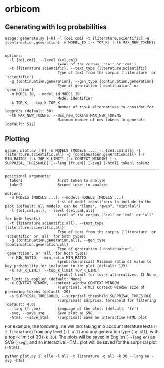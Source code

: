 # orbicom

## Generating with log probabilities

```
usage: generate.py [-h] -l {ce1,cm1} -t {literature,scientific} -g {continuation,generation} -m MODEL_ID [-k TOP_K] [-tk MAX_NEW_TOKENS]
```

---

```
options:
  -l {ce1,cm1}, --level {ce1,cm1}
                        Level of the corpus ('ce1' or 'cm1')
  -t {literature,scientific}, --text_type {literature,scientific}
                        Type of text from the corpus ('literature' or 'scientific')
  -g {continuation,generation}, --gen_type {continuation,generation}
                        Type of generation ('continuation' or 'generation')
  -m MODEL_ID, --model_id MODEL_ID
                        Model identifier
  -k TOP_K, --top_k TOP_K
                        Number of top-k alternatives to consider for logprobs (default: 30)
  -tk MAX_NEW_TOKENS, --max_new_tokens MAX_NEW_TOKENS
                        Maximum number of new tokens to generate (default: 512)
```

## Plotting

```
usage: plot.py [-h] -m MODELS [MODELS ...] -l {ce1,cm1,all} -t {literature,scientific,all} -g {continuation,generation,all} [-r MIN_RATIO] [-k TOP_K_LIMIT] [-c CONTEXT_WINDOW] [-s SURPRISAL_THRESHOLD] [--lang {fr,en}] [-svg] [-html] token1 token2
```

---

```
positional arguments:
  token1                First token to analyze
  token2                Second token to analyze

options:
  -m MODELS [MODELS ...], --models MODELS [MODELS ...]
                        List of model identifiers to include in the plot (default: all models; can be "llama", "qwen", "mistrlal")
  -l {ce1,cm1,all}, --level {ce1,cm1,all}
                        Level of the corpus ('ce1' or 'cm1' or 'all' for both levels)
  -t {literature,scientific,all}, --text_type {literature,scientific,all}
                        Type of text from the corpus ('literature' or 'scientific' or 'all' for both types)
  -g {continuation,generation,all}, --gen_type {continuation,generation,all}
                        Type of generation ('continuation', 'generation', or 'all' for both types)
  -r MIN_RATIO, --min_ratio MIN_RATIO
                        (probs/surprisal) Minimum ratio of value to key probability for inclusion in the plot (default: 1/3)
  -k TOP_K_LIMIT, --top_k_limit TOP_K_LIMIT
                        (probs) Limit for top-k alternatives. If None, no limit is applied (default: None)
  -c CONTEXT_WINDOW, --context_window CONTEXT_WINDOW
                        (surprisal, HTML) Context window size of preceding tokens (default: 20)
  -s SURPRISAL_THRESHOLD, --surprisal_threshold SURPRISAL_THRESHOLD
                        (surprisal) Surprisal threshold for filtering (default: 4.0)
  --lang {fr,en}        Language of the plots (default: 'fr')
  -svg, --save_svg      Save plot as SVG
  -html, --save_html    (surprisal) Save an interactive HTML plot
```

For example, the following line will plot taking into account literature texts (`-t literature`) from any level (`-l all`) and any generation type (`-g all`), with a top-k limit of 30 (`-k 30`). The plots will be saved in English (`--lang en`) as SVG (`-svg`), and an interactive HTML plot will be saved for the surprisal plot (`-html`).

`python plot.py il elle -l all -t literature -g all -k 30 --lang en -svg -html`
